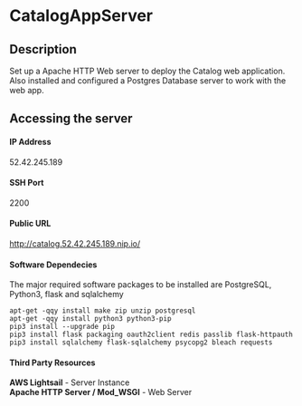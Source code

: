 # CatalogAppServer


## Description
Set up a Apache HTTP Web server to deploy the Catalog web application. Also installed and configured a Postgres Database server to work with the web app. 


## Accessing the server

#### IP Address
52.42.245.189

#### SSH Port
2200

#### Public URL
http://catalog.52.42.245.189.nip.io/

#### Software Dependecies
The major required software packages to be installed are PostgreSQL, Python3, flask and sqlalchemy

    apt-get -qqy install make zip unzip postgresql
    apt-get -qqy install python3 python3-pip
    pip3 install --upgrade pip
    pip3 install flask packaging oauth2client redis passlib flask-httpauth
    pip3 install sqlalchemy flask-sqlalchemy psycopg2 bleach requests

#### Third Party Resources
<b>AWS Lightsail</b> - Server Instance <br>
<b>Apache HTTP Server / Mod_WSGI</b> - Web Server
